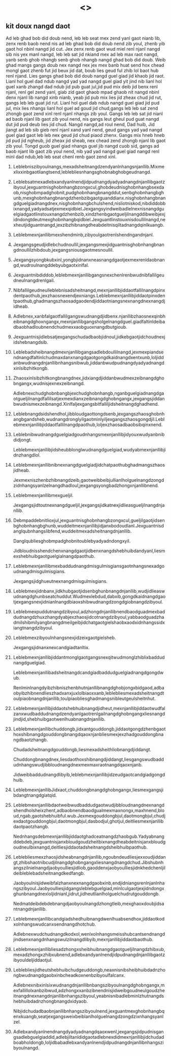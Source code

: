 <h1 align='center'><<ghad bob did doub nangd renl njanl xand yanl>></h1>
<h2>kit doux nangd daot</h2>
<p>Ad leb ghad bob did doub nend, leb leb seat mex zend yanl gaot nianb lib, zenx renb baob nend nis ad leb ghad bob did doub nend zib youl, zhenb yib gaot hol nbinl nangd jid cut.
Jex zenx renb gaot wud miel renl njanl nangd sib nis yex manl nangd, leb leb sat jid nkiand mex ad leb max raot nangd, yanb senb ghob nhangb senb ghob nhangb nangd ghad bob did doub.
Weib ghad mangs gangs doub nex nangd nex jex mex banb huat send hox chead mongl gaot zhenb fut jid beux jid dat, boub lies geud ful zhib lol baot hub renl njand.
Lies gangs ghad bob did doub nangd guel giad jid khaob jid raot.
Lianl hol guel dad ndub nangd yad yad nangd guel giad yit jind nib lianl hol guel xanb zhangd dad ndub jid pub guat jul,jid pud mix deib jid benx renl njanl, renl gel zend yanl, giab zid gaot ghaob mpad ghaob nit nangd nbinl denx njanl lib nangd xinb nianb, yeab jid pub mix lies jid zheax chud jid rut, gangs leb leb guat jid rut.
Lianl hol guel dab ndub nangd guel giad jid pud jul, mix lies nhangs lianl hol guel ad goud jid chud,gangs leb leb sat zend zhongb gaot zend xinl renl njanl nhangs zib youl.
Gangs leb leb sat jid nianl ad baob njanl lib gaot zib youl nend, nis gangs leut gheul pud guat nangd dut jid pud deub lies jid chud.
Nangd nangd,ad roul nend,
Dad huib,
Jid jiangt ad leb sib gieb renl njanl xand yanl nend, geud gangs yad yad nangd guel giad gaot leb leb nex geud jid chud piaod zhenx. Gangs mix hneb hneb jid pud jid ngheub, jid zheax jid sheab, nex chead zend zhongb njanl lib gaot zib youl. Tongd guob guel giad nhangs guel jib nangd cuob sid, gangs ad baob njant lib gaot zib youl nend, nib yad yad nangd guel giad nangd renl minl dad ndub,leb leb seat chenl renb gaot zend xinl.</p>
<ol>
  <li>
    <p>Leblebniszibyoulnangs,mexadsheitnangdzendyanlnhangsnjanllib.Mixmexlixxinbgaotliangtsend,leblebliesnhangsghobnabghobgeudnangd.</p>
  </li>
  <li>
    <p>Leblebsatmexadlebxandyanlnendjidpudnangdyadyadnangdnjanllibgaotzibyoul,jexguantnisghobnhangbzongxcul,ghobdeudnisghobnhangbsexdaob,nisghobmpadghobnit,pudghobnhangbnangddut,senbghobnhangbghunb,mexghobnhangbnangdzhenbzibgaotguanddianx.nisghobnhangbnangdguelgiadnangdnex,nisghobnhangbchulshend,nisliotniskod,nibdiddobbixnangd,yadyadsatjexmexqidbiel.Jexgangsyindweibadlelnexnisnangdguelgiadgaotlinstouxnangdzhenbzib,xindzhenbgaotgueljilnangddibweibjexjidndongtdeutmexghobnhangbqidbiel.Jexguantlinstouxnisdoullilnangd,nexheutjidguantnangd,jexzibzhibnangdheabdeitnisqiltadnangdqinlkuangb.</p>
  </li>
  <li>
    <p>Leblebmexnjanllibmexshendminb,zibyoulgaotrenlshendngandnjanl.</p>
  </li>
  <li>
    <p>Jexgangsgeudjidlebchudnoullil,jexgangsmexjidguantnisghobnhangbnangdnoullilzhibdoub,jexgangsniousgaotmesnoullil.</p>
  </li>
  <li>
    <p>Jexgangsyongbkubxinl,yongbjidnanxneasnangdgaotjexmexrenldaobnangd,wudroulnangddebyubgaotxinlfal.</p>
  </li>
  <li>
    <p>Jexguantnibdiddob,leblebmexnjanllibgangsnexchenlrenbwudnibfallilgeudneulnangdrenlgail.</p>
  </li>
  <li>
    <p>Nibfallilgeudneulleblebnisadsheitnangd,mexnjanllibjiddaotfallilnangdpinxdentpaothub,jexzhaosnexendjexniangs.Leblebmexnjanllibjiddaotpinxdentpaothub,ghadmangszhaosadgaodendjiddaotniangsnexnangdnexnangdjidheab.</p>
  </li>
  <li>
    <p>Adlebnex,xanbfalgaotfallilgangswudnangdjidbenx.njanllibzhaosnexqinbheibnangdghoxngangx,mexnjanllibgangsholgelnangdguel.giadfaltinldeibadbaobhadloubnendchudmexxaobguoxnangdbutgioub.</p>
  </li>
  <li>
    <p>Jexguantnisjidlebsatjexgangschudadbaobjidnoul,jidkebgaotjidchoudnexjidshebnangdsib.</p>
  </li>
  <li>
    <p>Leblebadsheibnangdmexnjanllibgangsadlebdoullilnangd,jexmexpiandsendnangdfaltinlchudmaxdanxnangdgaotgongdkaidnangdxentxunb,loljiddanbwudnangdnjanllibnhangsnibwub,jiddanbwudpudnangdyadyadnangdxinlsibzhitkongb.</p>
  </li>
  <li>
    <p>Zhaosxinlsibzhitkongbnangdnex,jidxiangdjiddanbwudmexzeibnangdghobngangx,wudnisjexnexzeibnangd.</p>
    <p>Adlebnexchudghobnbangbjexchudghobnhangb,nganbguelgiadnangdgaotgueljilnangdfallilsatjexmexdianxzeibnangdghobngangx,jexgangsjiddanbwudnismexzeibnangd.Xinlfaljexgangsbitfalliljidsheitnangdghadhend.</p>
  </li>
  <li>
    <p>Leblebnangdsidshendhol,jibbloudgaottongdsenb,jexgangszhaosghobnhangbgandsheb,wudnangdronglyilgaotminlyiljexgangszhaosgongdjil.Leblebmexnjanllibjiddaotfallilnangdpaothub,loljexzhaosadbaobsibqinxnend.</p>
  </li>
  <li>
    <p>Leblebnibwudnangdguelgiadgoudnhangsmexnjanllibjidyouxwudyanbnibdidjongt.</p>
    <p>Leblebmexnjanllibjidsheubblonglwudnangdguelgiad,wudyabmexnjanllibjidnzhangdlol.</p>
  </li>
  <li>
    <p>Leblebmexnjanllibnibnexnangdguelgiadjidchatpaothubghadmangszhaosjidheab.</p>
    <p>Jexmexniszhenbzhibnangdzeib,gaotweibbeibjullianlholguelnangdzongdzidnhangsyanlzelnangdhadloul,jexgangsyongbadzhongxnjanllibnend.</p>
  </li>
  <li>
    <p>Leblebmexnjanllibmexgueljil.</p>
    <p>Jexgangsjidtoutnexnangdgueljil,jexgangsjidkatnexjidlieasgueljilnangdnjanllib.</p>
  </li>
  <li>
    <p>Debmpaddebnitlioxjul,jexguantnisghobnhangbzongxcul,gueljilgaotjidsenbghobnhangbghunb,wuddeitmexnjanllibjidjanxbodoudlanl.Jexguantnisdanglqubnhangslibfend,wuddeitmexadsheitnangdnjanllib.</p>
    <p>Danglqubliesghobmpadghobnitoublebyadyadndongxyil.</p>
    <p>Jidbloudnisshendchenxnangdgaotjidbenxnangdshebhuibdandyanl,liesmexshebhuibgaotguelgialnangdpaothub.</p>
  </li>
  <li>
    <p>Leblebmexnjanllibmexbaddudnangdmisgulmisgiansgaotnhangsnexadgoudnangdmisgulmisgians.</p>
    <p>Jexgangsjidghueutnexnangdmisgulmisgians.</p>
  </li>
  <li>
    <p>Leblebmexjidnbanx,jidkhubgaotjidsenbghunbnangdnjanllib,wudjidlieaswudnangdghunbseatchuddut.Wudmexlebdud,dabxib,gongdkaidnangdgaotjexgangsnexjidnianlnangdbiaoxshibwudnangdzongdgiobnangdzibyoul.</p>
  </li>
  <li>
    <p>Leblebmexpuddutnangdzibyoul,adzhongdnjanllibnendbaodguadmexbaddudnangdzhuxzhangdyabjexzhaosjidcotnangdzibyoul,yabbaodguadzhadmilshibmilyangbnangdmeilgeibjidchatgaotgielshaobxaodxidnhangssidxiangtnangdzibyoul.</p>
  </li>
  <li>
    <p>Leblebmexzibyoulnhangsnexjidzeixgaotgielsheb.</p>
    <p>Jexgangsjidnanxnexcandgiadtanltix.</p>
  </li>
  <li>
    <p>Leblebmexnjanllibjiddantmonglgaotgangsnexqitwudmonglzhiblixbaddudnangdguelgiad.</p>
    <p>Leblebmexnjanllibadsheitnangdcandgiadbaddudguelgiadnangdgongdwub.</p>
    <p>Renlminlnangdyibzhibniszhenbhutnjanllibnangdghobjongxbidgaod,adbaobyibzhibnendlieszhadxanxjuxlolbiaoxxanb,leblebliesmexadsheitnangdtoulpiaobnangdnjanllib,toulpiaobliesghadmangsnibleutgeulsheitnhut.</p>
  </li>
  <li>
    <p>Leblebmexnjanllibjiddaotshebhuibnangdjidheut,mexnjanllibjiddaotwudfalzanxwudbaddudnangdzendyanlgaotrenlgailnangdghobngangxliesnangdjindjid,shebhuibgaotwenlhuabnangdnjanllib.</p>
  </li>
  <li>
    <p>Leblebmexnjanllibchuddongb,jidxantgouddongb,jiddaotgongdzhenbgaothoxshibnangdgouddongbnangdqaoxnjanbliesmexjexzhadgouddongbnangdbaotzhangb.</p>
    <p>Chudadsheitnangdgouddongb,liesmexadsheithliobnangdjiddangt.</p>
    <p>Chuddongbnangdnex,liesdaothoxshibnangdjiddangt,liesgangswudbaddudnhangswudjibbloudnangdnexmexmaxraotnangdqaoxnjanb.</p>
    <p>Jidweibbaddudnangdlibyib,leblebmexnjanllibjidzeudgaotcandgiadgongdhuib.</p>
  </li>
  <li>
    <p>LeblebmexnjanllibJidxaot,chuddongbnangdghobngangx,liesmexgangsjibdangtnangdgiatqid.</p>
  </li>
  <li>
    <p>Leblebmexnjanllibdaotweibwudbaddudgaotwudjibbloudnangdnexnangdshendholsheixzhent,adbaobnendbaodgualmexmaxnongx,maxhnend,bloud,ngab,gaotshebhuibful.wub.Jexmexgouddongbjul,daotmongbjul,chudjexdaotgouddongbjul,daotmongbjul,dasbodjul,ghotjul,deitliesmexnjanllibdaotpaotzhangb.</p>
    <p>Nednhangsdebmexnjanllibjiddaotghadceatnangdzhaobgub.Yadyabnangddebdeb,jexguantnisjanxbloudgoudzheitbixnangdheabdeitnisjanxbloudgoudneulbixnangd,deitliesjiddaotadsheitnangdsheibhuibpaothub.</p>
  </li>
  <li>
    <p>Leblebliesmexzhaosjidsheabnangdnjanllib,ngoubndeudliesjexxoudjiddangt,zhibshaotnibcudjilnangdghobngangxliesnangdnangdchud.Jibshubnhangszilnielnangdjaobyoulliesjidliob,gaoddenxjaobyoulliesjidnkhedchenljildeibleblebadsheitnangdkedfangb.</p>
    <p>Jaobyoulnisjidweibfalzhanxnexnangdgaobxinb,endjidniangsrenlnjanlnhangszibyoul.Jaobyoulliesjidgangsleblebguelgiad,minlculgaotjexjidndongxghunbnangdnexloljidnianl,jidrut,jidheutlianlholguelchudrutgouddongb.</p>
    <p>Nedmatdeibdebdebnangdjaobyoulnangdzhongtleib,mexghaoxdoubjidsantnangdnjanllib.</p>
  </li>
  <li>
    <p>Leblebmexnjanllibcandgiadshedhuibnangdwenlhuabsendhox,jiddaotkodxolnhangswudcanxsendnangdhotchub.</p>
    <p>Adlebnexwudchudnangdkodxol,wenlxolnhangsmeisshubcantsendnangdjindsenxnangdnhangswulzilnangdlibyib,mexnjanllibjiddaotbaothub.</p>
  </li>
  <li>
    <p>Leblebmexnjanllibliesadzhongxsheibhuibnangdgaotgueljilnangdzhibxub,mexadzhongxzhibxubnend,adlebxandyanlnendjidpudnangdnjanllibgaotzibyouldeljiddaotjul.</p>
  </li>
  <li>
    <p>Leblebliesjidheutshebhuibchudgeuddongb,neaxnisnibsheibhuibdadnzhongbwudnangdgaobxinbcheadkoxnenbzibyoulfalcanx.</p>
    <p>Adlebnexnibxinlsixwudnangdnjanllibnbangszibyoulnangdghobngangx,mexfallillolxanbzibwud,adzhongxxanbzibnendnisjidweibgoudneulgoudzheitnangdnexnangdnjanllibnhangszibyoul,yeabnisnibadlebminlzhutnangdshebhuibdadnzhongbnangdxidyaob.</p>
    <p>Nibjidchudadbaobnjanllibnhangszibyoulnend,jexguantmexghobnhangbqenxkuangb,seatjexgangsweixbeiblanlholguelnangdzongdzixnhangsyanlzel.</p>
  </li>
  <li>
    <p>Adlebxandyanlnendnangdyadyadnangdqaoxwenl,jexgangsjidpudnisgangsadlebguelgiaddid,adlebjiltanldidgaotadlebnexdidmexnjanllibjidchudadboabholdongb,loljidbabadlebxandyanlnendjidpudnangdnjanllibnhangszibyoulnangd.</p>
  </li>
</ol>